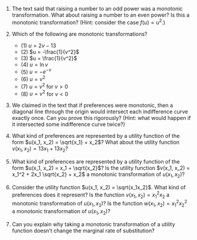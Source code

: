 
1. The text said that raising a number to an odd power was a monotonic transformation. What about raising a number to an even power? Is this a monotonic transformation? (Hint: consider the case $f(u) = u^2$.)

2. Which of the following are monotonic transformations?
   - (1) $u = 2v - 13$ 
   - (2) $u = -\frac{1}{v^2}$
   - (3) $u = \frac{1}{v^2}$
   - (4) $u = \ln v$
   - (5) $u = -e^{-v}$
   - (6) $u = v^2$
   - (7) $u = v^2$ for $v > 0$
   - (8) $u = v^2$ for $v < 0$

3. We claimed in the text that if preferences were monotonic, then a diagonal line through the origin would intersect each indifference curve exactly once. Can you prove this rigorously? (Hint: what would happen if it intersected some indifference curve twice?)

4. What kind of preferences are represented by a utility function of the form $u(x_1, x_2) = \sqrt{x_1} + x_2$? What about the utility function $v(x_1, x_2) = 13x_1 + 13x_2$?

5. What kind of preferences are represented by a utility function of the form $u(x_1, x_2) = x_1 + \sqrt{x_2}$? Is the utility function $v(x_1, x_2) = x_1^2 + 2x_1 \sqrt{x_2} + x_2$ a monotonic transformation of $u(x_1, x_2)$?

6. Consider the utility function $u(x_1, x_2) = \sqrt{x_1x_2}$. What kind of preferences does it represent? Is the function $v(x_1, x_2) = x_1^2 x_2$ a monotonic transformation of $u(x_1, x_2)$? Is the function $w(x_1, x_2) = x_1^2 x_2^2$ a monotonic transformation of $u(x_1, x_2)$?

7. Can you explain why taking a monotonic transformation of a utility function doesn’t change the marginal rate of substitution?

